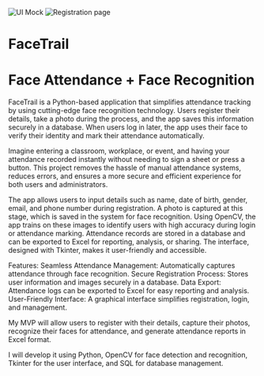 ![UI Mock](/Users/mnawar/Desktop/passion/FaceTrail/doc/UIMock.png)
![Registration page](/Users/mnawar/Desktop/passion/FaceTrail/doc/Registration.png)

# FaceTrail
# Face Attendance + Face Recognition

FaceTrail is a Python-based application that simplifies attendance tracking by using cutting-edge face recognition technology. Users register their details, take a photo during the process, and the app saves this information securely in a database. When users log in later, the app uses their face to verify their identity and mark their attendance automatically.

Imagine entering a classroom, workplace, or event, and having your attendance recorded instantly without needing to sign a sheet or press a button. This project removes the hassle of manual attendance systems, reduces errors, and ensures a more secure and efficient experience for both users and administrators.

The app allows users to input details such as name, date of birth, gender, email, and phone number during registration. A photo is captured at this stage, which is saved in the system for face recognition. Using OpenCV, the app trains on these images to identify users with high accuracy during login or attendance marking. Attendance records are stored in a database and can be exported to Excel for reporting, analysis, or sharing. The interface, designed with Tkinter, makes it user-friendly and accessible.

Features:
Seamless Attendance Management: Automatically captures attendance through face recognition.
Secure Registration Process: Stores user information and images securely in a database.
Data Export: Attendance logs can be exported to Excel for easy reporting and analysis.
User-Friendly Interface: A graphical interface simplifies registration, login, and management.

My MVP will allow users to register with their details, capture their photos, recognize their faces for attendance, and generate attendance reports in Excel format.

I will develop it using Python, OpenCV for face detection and recognition, Tkinter for the user interface, and SQL for database management.

